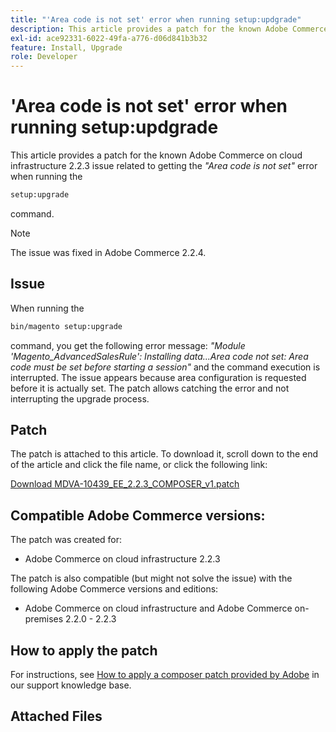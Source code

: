 ```yaml
---
title: "'Area code is not set' error when running setup:updgrade"
description: This article provides a patch for the known Adobe Commerce on cloud infrastructure 2.2.3 issue related to getting the *"Area code is not set"* error when running the
exl-id: ace92331-6022-49fa-a776-d06d841b3b32
feature: Install, Upgrade
role: Developer
---
```

# 'Area code is not set' error when running setup:updgrade

This article provides a patch for the known Adobe Commerce on cloud infrastructure 2.2.3 issue related to getting the *"Area code is not set"* error when running the

```bash
setup:upgrade
```

command.

>[!NOTE]
>
>The issue was fixed in Adobe Commerce 2.2.4.

## Issue

When running the

```bash
bin/magento setup:upgrade
```

command, you get the following error message: *"Module 'Magento\_AdvancedSalesRule': Installing data...Area code not set: Area code must be set before starting a session"* and the command execution is interrupted. The issue appears because area configuration is requested before it is actually set. The patch allows catching the error and not interrupting the upgrade process.

## Patch

The patch is attached to this article. To download it, scroll down to the end of the article and click the file name, or click the following link:

 [Download MDVA-10439\_EE\_2.2.3\_COMPOSER\_v1.patch](assets/MDVA-10439_EE_2.2.3_COMPOSER_v1.patch.zip)

## Compatible Adobe Commerce versions:

The patch was created for:

* Adobe Commerce on cloud infrastructure 2.2.3

The patch is also compatible (but might not solve the issue) with the following Adobe Commerce versions and editions:

* Adobe Commerce on cloud infrastructure and Adobe Commerce on-premises 2.2.0 - 2.2.3

## How to apply the patch

For instructions, see [How to apply a composer patch provided by Adobe](/help/how-to/general/how-to-apply-a-composer-patch-provided-by-magento.md) in our support knowledge base.

## Attached Files
